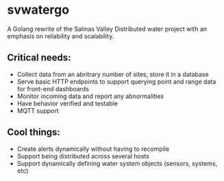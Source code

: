 # svwatergo
A Golang rewrite of the Salinas Valley Distributed water project with an emphasis on reliability and scalability.


## Critical needs:

- Collect data from an abritrary number of sites, store it in a database
- Serve basic HTTP endpoints to support querying point and range data for front-end dashboards
- Monitor incoming data and report any abnormalities
- Have behavior verified and testable
- MQTT support

## Cool things:
- Create alerts dynamically without having to recompile
- Support being distributed across several hosts
- Support dynamically defining water system objects (sensors, systems, etc)

  
